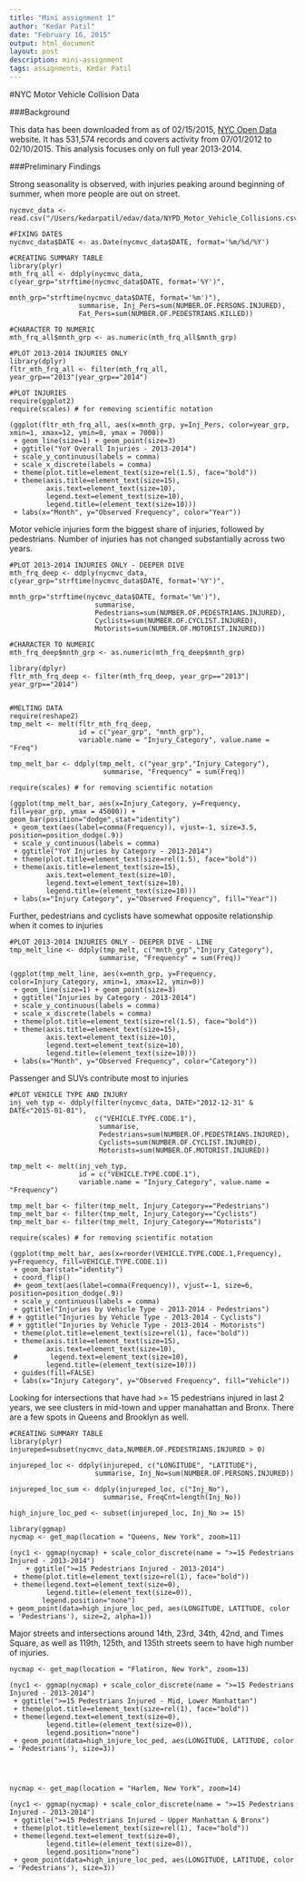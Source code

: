 ```yaml
---
title: "Mini assignment 1"
author: "Kedar Patil"
date: "February 16, 2015"
output: html_document
layout: post
description: mini-assignment
tags: assignments, Kedar Patil
---
```


#NYC Motor Vehicle Collision Data

###Background

This data has been downloaded from as of 02/15/2015, [NYC Open Data](https://data.cityofnewyork.us/NYC-BigApps/NYPD-Motor-Vehicle-Collisions/h9gi-nx95) website. It has 531,574 records and covers activity from 07/01/2012 to 02/10/2015. This analysis focuses only on full year 2013-2014.



###Preliminary Findings

Strong seasonality is observed, with injuries peaking around beginning of summer, when more people are out on street.


```{r, echo=FALSE, message=FALSE}
nycmvc_data <- read.csv("/Users/kedarpatil/edav/data/NYPD_Motor_Vehicle_Collisions.csv")

#FIXING DATES
nycmvc_data$DATE <- as.Date(nycmvc_data$DATE, format='%m/%d/%Y')

#CREATING SUMMARY TABLE
library(plyr)
mth_frq_all <- ddply(nycmvc_data, c(year_grp="strftime(nycmvc_data$DATE, format='%Y')",
                                    mnth_grp="strftime(nycmvc_data$DATE, format='%m')"), 
                 summarise, Inj_Pers=sum(NUMBER.OF.PERSONS.INJURED), 
                 Fat_Pers=sum(NUMBER.OF.PEDESTRIANS.KILLED))

#CHARACTER TO NUMERIC
mth_frq_all$mnth_grp <- as.numeric(mth_frq_all$mnth_grp)

#PLOT 2013-2014 INJURIES ONLY
library(dplyr)
fltr_mth_frq_all <- filter(mth_frq_all, year_grp=="2013"|year_grp=="2014")

#PLOT INJURIES
require(ggplot2)
require(scales) # for removing scientific notation

(ggplot(fltr_mth_frq_all, aes(x=mnth_grp, y=Inj_Pers, color=year_grp, xmin=1, xmax=12, ymin=0, ymax = 7000)) 
 + geom_line(size=1) + geom_point(size=3)
 + ggtitle("YoY Overall Injuries - 2013-2014") 
 + scale_y_continuous(labels = comma)
 + scale_x_discrete(labels = comma)
 + theme(plot.title=element_text(size=rel(1.5), face="bold"))
 + theme(axis.title=element_text(size=15), 
         axis.text=element_text(size=10), 
         legend.text=element_text(size=10),
         legend.title=(element_text(size=10)))
 + labs(x="Month", y="Observed Frequency", color="Year"))

```







Motor vehicle injuries form the biggest share of injuries, followed by pedestrians. Number of injuries has not changed substantially across two years.


```{r, echo=FALSE, message=FALSE}
#PLOT 2013-2014 INJURIES ONLY - DEEPER DIVE
mth_frq_deep <- ddply(nycmvc_data, c(year_grp="strftime(nycmvc_data$DATE, format='%Y')",
                                    mnth_grp="strftime(nycmvc_data$DATE, format='%m')"), 
                     summarise,                 
                     Pedestrians=sum(NUMBER.OF.PEDESTRIANS.INJURED),
                     Cyclists=sum(NUMBER.OF.CYCLIST.INJURED),
                     Motorists=sum(NUMBER.OF.MOTORIST.INJURED))
 
#CHARACTER TO NUMERIC
mth_frq_deep$mnth_grp <- as.numeric(mth_frq_deep$mnth_grp)

library(dplyr)
fltr_mth_frq_deep <- filter(mth_frq_deep, year_grp=="2013"| year_grp=="2014")


#MELTING DATA
require(reshape2)
tmp_melt <- melt(fltr_mth_frq_deep,
                 id = c("year_grp", "mnth_grp"),
                 variable.name = "Injury_Category", value.name = "Freq")

tmp_melt_bar <- ddply(tmp_melt, c("year_grp","Injury_Category"),
                       summarise, "Frequency" = sum(Freq))

require(scales) # for removing scientific notation

(ggplot(tmp_melt_bar, aes(x=Injury_Category, y=Frequency, fill=year_grp, ymax = 45000)) + geom_bar(position="dodge",stat="identity")
 + geom_text(aes(label=comma(Frequency)), vjust=-1, size=3.5, position=position_dodge(.9))
 + scale_y_continuous(labels = comma)
 + ggtitle("YoY Injuries by Category - 2013-2014")
 + theme(plot.title=element_text(size=rel(1.5), face="bold"))
 + theme(axis.title=element_text(size=15), 
         axis.text=element_text(size=10), 
         legend.text=element_text(size=10),
         legend.title=(element_text(size=10)))
 + labs(x="Injury Category", y="Observed Frequency", fill="Year"))

```







Further, pedestrians and cyclists have somewhat opposite relationship when it comes to injuries

```{r, echo=FALSE, message=FALSE}
#PLOT 2013-2014 INJURIES ONLY - DEEPER DIVE - LINE
tmp_melt_line <- ddply(tmp_melt, c("mnth_grp","Injury_Category"),
                      summarise, "Frequency" = sum(Freq))

(ggplot(tmp_melt_line, aes(x=mnth_grp, y=Frequency, color=Injury_Category, xmin=1, xmax=12, ymin=0)) 
 + geom_line(size=1) + geom_point(size=3)
 + ggtitle("Injuries by Category - 2013-2014") 
 + scale_y_continuous(labels = comma)
 + scale_x_discrete(labels = comma)
 + theme(plot.title=element_text(size=rel(1.5), face="bold"))
 + theme(axis.title=element_text(size=15), 
         axis.text=element_text(size=10), 
         legend.text=element_text(size=10),
         legend.title=(element_text(size=10)))
 + labs(x="Month", y="Observed Frequency", color="Category"))

```







Passenger and SUVs contribute most to injuries

```{r, echo=FALSE, message=FALSE}
#PLOT VEHICLE TYPE AND INJURY
inj_veh_typ <- ddply(filter(nycmvc_data, DATE>"2012-12-31" & DATE<"2015-01-01"),
                     c("VEHICLE.TYPE.CODE.1"), 
                      summarise,                 
                      Pedestrians=sum(NUMBER.OF.PEDESTRIANS.INJURED),
                      Cyclists=sum(NUMBER.OF.CYCLIST.INJURED),
                      Motorists=sum(NUMBER.OF.MOTORIST.INJURED))

tmp_melt <- melt(inj_veh_typ,
                 id = c("VEHICLE.TYPE.CODE.1"),
                 variable.name = "Injury_Category", value.name = "Frequency")

tmp_melt_bar <- filter(tmp_melt, Injury_Category=="Pedestrians")
tmp_melt_bar <- filter(tmp_melt, Injury_Category=="Cyclists")
tmp_melt_bar <- filter(tmp_melt, Injury_Category=="Motorists")

require(scales) # for removing scientific notation

(ggplot(tmp_melt_bar, aes(x=reorder(VEHICLE.TYPE.CODE.1,Frequency), y=Frequency, fill=VEHICLE.TYPE.CODE.1)) 
 + geom_bar(stat="identity")
 + coord_flip()
 #+ geom_text(aes(label=comma(Frequency)), vjust=-1, size=6, position=position_dodge(.9))
 + scale_y_continuous(labels = comma)
 + ggtitle("Injuries by Vehicle Type - 2013-2014 - Pedestrians")
# + ggtitle("Injuries by Vehicle Type - 2013-2014 - Cyclists")
# + ggtitle("Injuries by Vehicle Type - 2013-2014 - Motorists")
 + theme(plot.title=element_text(size=rel(1), face="bold"))
 + theme(axis.title=element_text(size=15), 
         axis.text=element_text(size=10), 
 #        legend.text=element_text(size=10),
         legend.title=(element_text(size=10)))
 + guides(fill=FALSE)
 + labs(x="Injury Category", y="Observed Frequency", fill="Vehicle"))

```




Looking for intersections that have had >= 15 pedestrians injured in last 2 years, we see clusters in mid-town and upper manahattan and Bronx. There are a few spots in Queens and Brooklyn as well.

```{r, echo=FALSE, message=FALSE, cache=FALSE, warning=FALSE}
#CREATING SUMMARY TABLE
library(plyr)
injureped=subset(nycmvc_data,NUMBER.OF.PEDESTRIANS.INJURED > 0)

injureped_loc <- ddply(injureped, c("LONGITUDE", "LATITUDE"), 
                     summarise, Inj_No=sum(NUMBER.OF.PERSONS.INJURED))

injureped_loc_sum <- ddply(injureped_loc, c("Inj_No"), 
                       summarise, FreqCnt=length(Inj_No))

high_injure_loc_ped <- subset(injureped_loc, Inj_No >= 15)

library(ggmap)
nycmap <- get_map(location = "Queens, New York", zoom=11)

(nyc1 <- ggmap(nycmap) + scale_color_discrete(name = ">=15 Pedestrians Injured - 2013-2014")
    + ggtitle(">=15 Pedestrians Injured - 2013-2014")
 + theme(plot.title=element_text(size=rel(1), face="bold"))
 + theme(legend.text=element_text(size=0),
         legend.title=(element_text(size=0)),
        legend.position="none")
+ geom_point(data=high_injure_loc_ped, aes(LONGITUDE, LATITUDE, color = 'Pedestrians'), size=2, alpha=1))
```



Major streets and intersections around 14th, 23rd, 34th, 42nd, and Times Square, as well as 119th, 125th, and 135th streets seem to have high number of injuries.

```{r, echo=FALSE, message=FALSE, cache=FALSE, warning=FALSE}
nycmap <- get_map(location = "Flatiron, New York", zoom=13)

(nyc1 <- ggmap(nycmap) + scale_color_discrete(name = ">=15 Pedestrians Injured - 2013-2014")
 + ggtitle(">=15 Pedestrians Injured - Mid, Lower Manhattan")
 + theme(plot.title=element_text(size=rel(1), face="bold"))
 + theme(legend.text=element_text(size=0),
         legend.title=(element_text(size=0)),
         legend.position="none")
 + geom_point(data=high_injure_loc_ped, aes(LONGITUDE, LATITUDE, color = 'Pedestrians'), size=3))




nycmap <- get_map(location = "Harlem, New York", zoom=14)

(nyc1 <- ggmap(nycmap) + scale_color_discrete(name = ">=15 Pedestrians Injured - 2013-2014")
 + ggtitle(">=15 Pedestrians Injured - Upper Manhattan & Bronx")
 + theme(plot.title=element_text(size=rel(1), face="bold"))
 + theme(legend.text=element_text(size=0),
         legend.title=(element_text(size=0)),
         legend.position="none")
 + geom_point(data=high_injure_loc_ped, aes(LONGITUDE, LATITUDE, color = 'Pedestrians'), size=3))
```